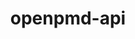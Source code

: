 ---
title: "openpmd-api"
layout: cache
categories: [package, develop-2024-03-10]
meta: {"versions": ["0.15.2"], "compilers": ["cce@=15.0.1", "gcc@=10.3.0", "gcc@=11.1.0", "gcc@=11.4.0", "gcc@=9.4.0"], "oss": ["rhel8", "sle_hpc15", "ubuntu20.04", "ubuntu22.04"], "platforms": ["linux"], "targets": ["neoverse_v1", "neoverse_v2", "ppc64le", "x86_64_v3", "x86_64_v4", "zen4"], "stacks": ["data-vis-sdk", "e4s", "e4s-cray-rhel", "e4s-cray-sles", "e4s-neoverse-v2", "e4s-neoverse_v1", "e4s-power", "e4s-rocm-external", "root"], "num_specs": 11, "num_specs_by_stack": {"e4s-cray-rhel": 1, "root": 11, "e4s-cray-sles": 1, "e4s-power": 1, "data-vis-sdk": 1, "e4s-neoverse_v1": 2, "e4s-neoverse-v2": 2, "e4s-rocm-external": 1, "e4s": 2}}
spec_details: [{"hash": "tuy7g6r2cud7zrt2fijpp4gxxtqhosol", "compiler": "cce@=15.0.1", "versions": ["0.15.2"], "os": "rhel8", "platform": "linux", "target": "zen4", "variants": ["~adios1", "+adios2", "build_system=cmake", "build_type=Release", "generator=make", "+hdf5", "~ipo", "+mpi", "~python", "+shared"], "stacks": ["e4s-cray-rhel", "root"], "size": "-", "tarball": "https://binaries.spack.io/releases/develop-2024-03-10/build_cache/linux-rhel8-zen4/cce-15.0.1/openpmd-api-0.15.2/linux-rhel8-zen4-cce-15.0.1-openpmd-api-0.15.2-tuy7g6r2cud7zrt2fijpp4gxxtqhosol.spack"}, {"hash": "jjth2bsyuwh4in3exbzluiue5ymzfy7n", "compiler": "gcc@=10.3.0", "versions": ["0.15.2"], "os": "sle_hpc15", "platform": "linux", "target": "x86_64_v4", "variants": ["~adios1", "+adios2", "build_system=cmake", "build_type=Release", "generator=make", "+hdf5", "~ipo", "+mpi", "~python", "+shared"], "stacks": ["e4s-cray-sles", "root"], "size": "-", "tarball": "https://binaries.spack.io/releases/develop-2024-03-10/build_cache/linux-sle_hpc15-x86_64_v4/gcc-10.3.0/openpmd-api-0.15.2/linux-sle_hpc15-x86_64_v4-gcc-10.3.0-openpmd-api-0.15.2-jjth2bsyuwh4in3exbzluiue5ymzfy7n.spack"}, {"hash": "e62mf3xmpzdhsb23cq4i52xu4jalee6p", "compiler": "gcc@=9.4.0", "versions": ["0.15.2"], "os": "ubuntu20.04", "platform": "linux", "target": "ppc64le", "variants": ["~adios1", "+adios2", "build_system=cmake", "build_type=Release", "generator=make", "+hdf5", "~ipo", "+mpi", "~python", "+shared"], "stacks": ["e4s-power", "root"], "size": "-", "tarball": "https://binaries.spack.io/releases/develop-2024-03-10/build_cache/linux-ubuntu20.04-ppc64le/gcc-9.4.0/openpmd-api-0.15.2/linux-ubuntu20.04-ppc64le-gcc-9.4.0-openpmd-api-0.15.2-e62mf3xmpzdhsb23cq4i52xu4jalee6p.spack"}, {"hash": "szioiv62l3dtrxe7jr3nyfe3eicy5627", "compiler": "gcc@=11.1.0", "versions": ["0.15.2"], "os": "ubuntu20.04", "platform": "linux", "target": "x86_64_v3", "variants": ["~adios1", "+adios2", "build_system=cmake", "build_type=Release", "generator=make", "+hdf5", "~ipo", "+mpi", "+python", "+shared"], "stacks": ["data-vis-sdk", "root"], "size": "-", "tarball": "https://binaries.spack.io/releases/develop-2024-03-10/build_cache/linux-ubuntu20.04-x86_64_v3/gcc-11.1.0/openpmd-api-0.15.2/linux-ubuntu20.04-x86_64_v3-gcc-11.1.0-openpmd-api-0.15.2-szioiv62l3dtrxe7jr3nyfe3eicy5627.spack"}, {"hash": "jb3btx72uyh33msmp73szvz7mkllw7pl", "compiler": "gcc@=11.4.0", "versions": ["0.15.2"], "os": "ubuntu22.04", "platform": "linux", "target": "neoverse_v1", "variants": ["~adios1", "+adios2", "build_system=cmake", "build_type=Release", "generator=make", "+hdf5", "~ipo", "+mpi", "+python", "+shared"], "stacks": ["e4s-neoverse_v1", "root"], "size": "-", "tarball": "https://binaries.spack.io/releases/develop-2024-03-10/build_cache/linux-ubuntu22.04-neoverse_v1/gcc-11.4.0/openpmd-api-0.15.2/linux-ubuntu22.04-neoverse_v1-gcc-11.4.0-openpmd-api-0.15.2-jb3btx72uyh33msmp73szvz7mkllw7pl.spack"}, {"hash": "ja6kxwiz7nkfixgz32yva7h57dvtqkdm", "compiler": "gcc@=11.4.0", "versions": ["0.15.2"], "os": "ubuntu22.04", "platform": "linux", "target": "neoverse_v1", "variants": ["~adios1", "+adios2", "build_system=cmake", "build_type=Release", "generator=make", "+hdf5", "~ipo", "+mpi", "~python", "+shared"], "stacks": ["e4s-neoverse_v1", "root"], "size": "-", "tarball": "https://binaries.spack.io/releases/develop-2024-03-10/build_cache/linux-ubuntu22.04-neoverse_v1/gcc-11.4.0/openpmd-api-0.15.2/linux-ubuntu22.04-neoverse_v1-gcc-11.4.0-openpmd-api-0.15.2-ja6kxwiz7nkfixgz32yva7h57dvtqkdm.spack"}, {"hash": "sqxnnf54uzsudz3fcx7a2rg6wyehp5ql", "compiler": "gcc@=11.4.0", "versions": ["0.15.2"], "os": "ubuntu22.04", "platform": "linux", "target": "neoverse_v2", "variants": ["~adios1", "+adios2", "build_system=cmake", "build_type=Release", "generator=make", "+hdf5", "~ipo", "+mpi", "+python", "+shared"], "stacks": ["e4s-neoverse-v2", "root"], "size": "-", "tarball": "https://binaries.spack.io/releases/develop-2024-03-10/build_cache/linux-ubuntu22.04-neoverse_v2/gcc-11.4.0/openpmd-api-0.15.2/linux-ubuntu22.04-neoverse_v2-gcc-11.4.0-openpmd-api-0.15.2-sqxnnf54uzsudz3fcx7a2rg6wyehp5ql.spack"}, {"hash": "zeuwa4bj7esgl3k4tc37brei7f2dncni", "compiler": "gcc@=11.4.0", "versions": ["0.15.2"], "os": "ubuntu22.04", "platform": "linux", "target": "neoverse_v2", "variants": ["~adios1", "+adios2", "build_system=cmake", "build_type=Release", "generator=make", "+hdf5", "~ipo", "+mpi", "~python", "+shared"], "stacks": ["e4s-neoverse-v2", "root"], "size": "-", "tarball": "https://binaries.spack.io/releases/develop-2024-03-10/build_cache/linux-ubuntu22.04-neoverse_v2/gcc-11.4.0/openpmd-api-0.15.2/linux-ubuntu22.04-neoverse_v2-gcc-11.4.0-openpmd-api-0.15.2-zeuwa4bj7esgl3k4tc37brei7f2dncni.spack"}, {"hash": "5kngyadjvt6dmk5ib63vqqgxfss6pigd", "compiler": "gcc@=11.4.0", "versions": ["0.15.2"], "os": "ubuntu22.04", "platform": "linux", "target": "x86_64_v3", "variants": ["~adios1", "+adios2", "build_system=cmake", "build_type=Release", "generator=make", "+hdf5", "~ipo", "+mpi", "+python", "+shared"], "stacks": ["root", "e4s-rocm-external"], "size": "-", "tarball": "https://binaries.spack.io/releases/develop-2024-03-10/build_cache/linux-ubuntu22.04-x86_64_v3/gcc-11.4.0/openpmd-api-0.15.2/linux-ubuntu22.04-x86_64_v3-gcc-11.4.0-openpmd-api-0.15.2-5kngyadjvt6dmk5ib63vqqgxfss6pigd.spack"}, {"hash": "samlzdcsq4bmevsdfozue47lkm2iq4vb", "compiler": "gcc@=11.4.0", "versions": ["0.15.2"], "os": "ubuntu22.04", "platform": "linux", "target": "x86_64_v3", "variants": ["~adios1", "+adios2", "build_system=cmake", "build_type=Release", "generator=make", "+hdf5", "~ipo", "+mpi", "+python", "+shared"], "stacks": ["root", "e4s"], "size": "-", "tarball": "https://binaries.spack.io/releases/develop-2024-03-10/build_cache/linux-ubuntu22.04-x86_64_v3/gcc-11.4.0/openpmd-api-0.15.2/linux-ubuntu22.04-x86_64_v3-gcc-11.4.0-openpmd-api-0.15.2-samlzdcsq4bmevsdfozue47lkm2iq4vb.spack"}, {"hash": "5jsk53bp5wk2i7vda47w7aazl3ztfnkd", "compiler": "gcc@=11.4.0", "versions": ["0.15.2"], "os": "ubuntu22.04", "platform": "linux", "target": "x86_64_v3", "variants": ["~adios1", "+adios2", "build_system=cmake", "build_type=Release", "generator=make", "+hdf5", "~ipo", "+mpi", "~python", "+shared"], "stacks": ["root", "e4s"], "size": "-", "tarball": "https://binaries.spack.io/releases/develop-2024-03-10/build_cache/linux-ubuntu22.04-x86_64_v3/gcc-11.4.0/openpmd-api-0.15.2/linux-ubuntu22.04-x86_64_v3-gcc-11.4.0-openpmd-api-0.15.2-5jsk53bp5wk2i7vda47w7aazl3ztfnkd.spack"}]
---